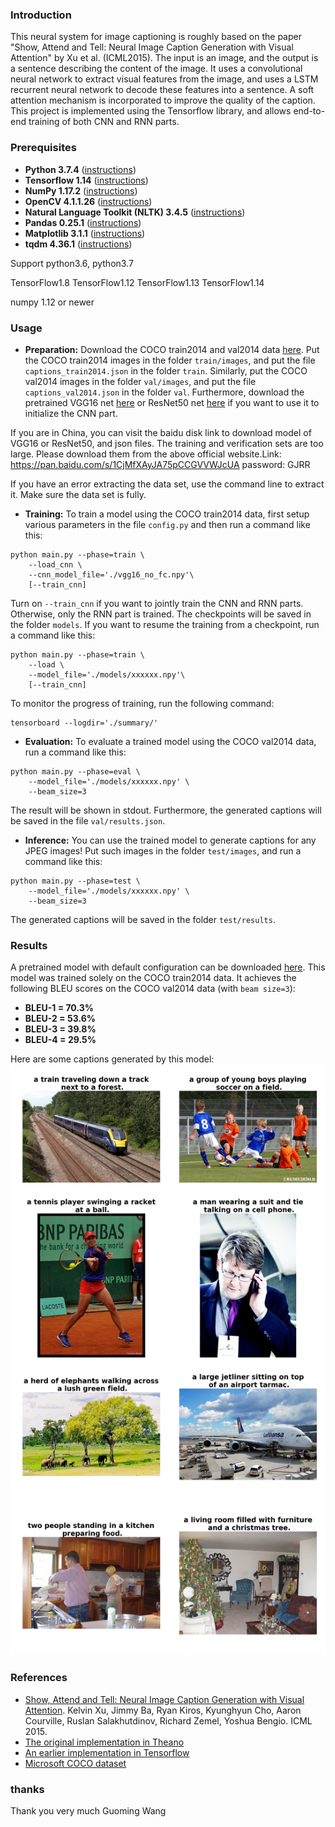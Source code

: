 ### Introduction
This neural system for image captioning is roughly based on the paper "Show, Attend and Tell: Neural Image Caption Generation with Visual Attention" by Xu et al. (ICML2015). The input is an image, and the output is a sentence describing the content of the image. It uses a convolutional neural network to extract visual features from the image, and uses a LSTM recurrent neural network to decode these features into a sentence. A soft attention mechanism is incorporated to improve the quality of the caption. This project is implemented using the Tensorflow library, and allows end-to-end training of both CNN and RNN parts.

### Prerequisites
* **Python 3.7.4** ([instructions](https://www.python.org/))
* **Tensorflow 1.14** ([instructions](https://www.tensorflow.org/install/))
* **NumPy 1.17.2** ([instructions](https://scipy.org/install.html))
* **OpenCV 4.1.1.26** ([instructions](https://pypi.python.org/pypi/opencv-python))
* **Natural Language Toolkit (NLTK) 3.4.5** ([instructions](http://www.nltk.org/install.html))
* **Pandas 0.25.1** ([instructions](https://scipy.org/install.html))
* **Matplotlib 3.1.1** ([instructions](https://scipy.org/install.html))
* **tqdm 4.36.1** ([instructions](https://pypi.python.org/pypi/tqdm))

Support python3.6, python3.7

TensorFlow1.8 TensorFlow1.12 TensorFlow1.13 TensorFlow1.14

numpy 1.12 or newer


### Usage
* **Preparation:** Download the COCO train2014 and val2014 data [here](http://cocodataset.org/#download). Put the COCO train2014 images in the folder `train/images`, and put the file `captions_train2014.json` in the folder `train`. Similarly, put the COCO val2014 images in the folder `val/images`, and put the file `captions_val2014.json` in the folder `val`. Furthermore, download the pretrained VGG16 net [here](https://app.box.com/s/idt5khauxsamcg3y69jz13w6sc6122ph) or ResNet50 net [here](https://app.box.com/s/17vthb1zl0zeh340m4gaw0luuf2vscne) if you want to use it to initialize the CNN part.

If you are in China, you can visit the baidu disk link to download model of VGG16 or ResNet50, and json files. The training and verification sets are too large. Please download them from the above official website.Link: https://pan.baidu.com/s/1CjMfXAyJA75pCCGVVWJcUA password: GJRR

If you have an error extracting the data set, use the command line to extract it. Make sure the data set is fully.

* **Training:**
To train a model using the COCO train2014 data, first setup various parameters in the file `config.py` and then run a command like this:
```shell
python main.py --phase=train \
    --load_cnn \
    --cnn_model_file='./vgg16_no_fc.npy'\
    [--train_cnn]    
```
Turn on `--train_cnn` if you want to jointly train the CNN and RNN parts. Otherwise, only the RNN part is trained. The checkpoints will be saved in the folder `models`. If you want to resume the training from a checkpoint, run a command like this:
```shell
python main.py --phase=train \
    --load \
    --model_file='./models/xxxxxx.npy'\
    [--train_cnn]
```
To monitor the progress of training, run the following command:
```shell
tensorboard --logdir='./summary/'
```

* **Evaluation:**
To evaluate a trained model using the COCO val2014 data, run a command like this:
```shell
python main.py --phase=eval \
    --model_file='./models/xxxxxx.npy' \
    --beam_size=3
```
The result will be shown in stdout. Furthermore, the generated captions will be saved in the file `val/results.json`.

* **Inference:**
You can use the trained model to generate captions for any JPEG images! Put such images in the folder `test/images`, and run a command like this:
```shell
python main.py --phase=test \
    --model_file='./models/xxxxxx.npy' \
    --beam_size=3
```
The generated captions will be saved in the folder `test/results`.

### Results
A pretrained model with default configuration can be downloaded [here](https://app.box.com/s/xuigzzaqfbpnf76t295h109ey9po5t8p). This model was trained solely on the COCO train2014 data. It achieves the following BLEU scores on the COCO val2014 data (with `beam size=3`):
* **BLEU-1 = 70.3%**
* **BLEU-2 = 53.6%**
* **BLEU-3 = 39.8%**
* **BLEU-4 = 29.5%**

Here are some captions generated by this model:
![examples](examples/examples.jpg)

### References
* [Show, Attend and Tell: Neural Image Caption Generation with Visual Attention](https://arxiv.org/abs/1502.03044). Kelvin Xu, Jimmy Ba, Ryan Kiros, Kyunghyun Cho, Aaron Courville, Ruslan Salakhutdinov, Richard Zemel, Yoshua Bengio. ICML 2015.
* [The original implementation in Theano](https://github.com/kelvinxu/arctic-captions)
* [An earlier implementation in Tensorflow](https://github.com/jazzsaxmafia/show_attend_and_tell.tensorflow)
* [Microsoft COCO dataset](http://mscoco.org/)

### thanks
Thank you very much Guoming Wang

